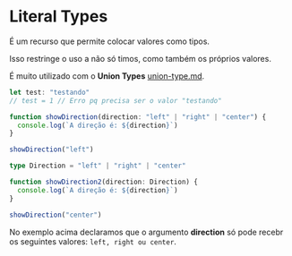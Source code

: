 # Literal Types

É um recurso que permite colocar valores como tipos.

Isso restringe o uso a não só timos, como também os próprios valores.

É muito utilizado com o **Union Types** [union-type.md](union-type.md "mention").

```typescript
let test: "testando"
// test = 1 // Erro pq precisa ser o valor "testando"

function showDirection(direction: "left" | "right" | "center") {
  console.log(`A direção é: ${direction}`)
}

showDirection("left")

type Direction = "left" | "right" | "center"

function showDirection2(direction: Direction) {
  console.log(`A direção é: ${direction}`)
}

showDirection("center")
```

No exemplo acima declaramos que o argumento **direction** só pode recebr os seguintes valores: `left, right ou center`.
